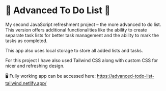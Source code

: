 # 📝 Advanced To Do List 📝

My second JavaScript refreshment project – the more advanced to do list. This version offers additional functionalities like the ability to create separate task lists for better task management and the ability to mark the tasks as completed.

This app also uses local storage to store all added lists and tasks.

For this project I have also used Tailwind CSS along with custom CSS for nicer and refreshing design.

🖥️ Fully working app can be accessed here: https://advanced-todo-list-tailwind.netlify.app/
